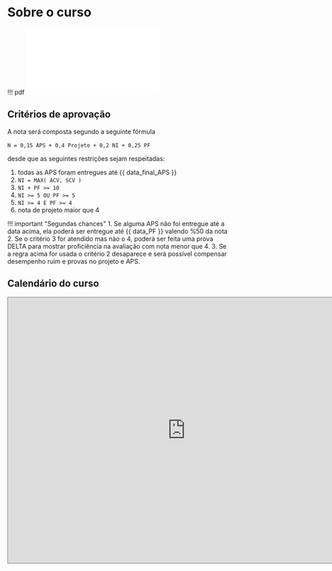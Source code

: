 <style>
section.progress-section.show {
    width: 1024px;
}


section.progress-section.show iframe {
    width: 100%;
    height: 80vh;
}

</style>


# Sobre o curso

!!! pdf
    ![](slides.pdf)


## Critérios de aprovação

A nota será composta segundo a seguinte fórmula

```
N = 0,15 APS + 0,4 Projeto + 0,2 NI + 0,25 PF
```

desde que as seguintes restrições sejam respeitadas:

1. todas as APS foram entregues até {{ data_final_APS }}
2. `NI = MAX( ACV, SCV )`
2. `NI + PF >= 10`
3. `NI >= 5 OU PF >= 5`
4. `NI >= 4 E PF >= 4`
5. nota de projeto maior que 4

!!! important "Segundas chances"
    1. Se alguma APS não foi entregue até a data acima, ela poderá ser entregue até {{ data_PF }} valendo %50 da nota
    2. Se o critério 3 for atendido mas não o 4, poderá ser feita uma prova DELTA para mostrar proficiência na avaliação com nota menor que 4.
    3. Se a regra acima for usada o critério 2 desaparece e será possível compensar desempenho ruim e provas no projeto e APS.

## Calendário do curso

<iframe src="https://calendar.google.com/calendar/embed?height=600&wkst=1&bgcolor=%23ffffff&ctz=America%2FSao_Paulo&mode=AGENDA&hl=pt_BR&src=OTRmZWQwZDUzNzAyNmRjMDc3NWZiOGFkZDg2MTljOGQ3YjY4MmI1YWVkN2UzOTE5YTdlNGY1ZTJhMDI0OTFmNEBncm91cC5jYWxlbmRhci5nb29nbGUuY29t&color=%238E24AA" style="border:solid 1px #777" width="800" height="600" frameborder="0" scrolling="no"></iframe>

